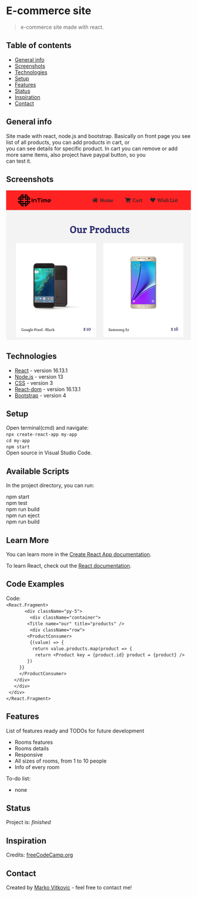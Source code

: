 # E-commerce site
> e-commerce site made with react. 

## Table of contents
* [General info](#general-info)
* [Screenshots](#screenshots)
* [Technologies](#technologies)
* [Setup](#setup)
* [Features](#features)
* [Status](#status)
* [Inspiration](#inspiration)
* [Contact](#contact)

## General info
Site made with react, node.js and bootstrap. Basically on front page you see list of all products, you can add products in cart, or </br>
you can see details for specific product. In cart you can remove or add more same items, also project have paypal button, so you </br>
can test it.

## Screenshots
![](https://github.com/MarkoVitkovic/react-store/blob/master/store.png)

## Technologies
* [React](https://reactjs.org/docs/getting-started.html) - version 16.13.1
* [Node.js](https://nodejs.org/en/docs/) - version 13
* [CSS](https://devdocs.io/css/) - version 3
* [React-dom](https://github.com/facebook/react) - version 16.13.1
* [Bootstrap](https://getbootstrap.com/docs/4.4/getting-started/introduction/) - version 4

## Setup
Open terminal(cmd) and navigate:</br>
`npx create-react-app my-app`</br>
`cd my-app`</br>
`npm start`</br>
Open source in Visual Studio Code.

## Available Scripts

In the project directory, you can run:

npm start</br>
npm test</br>
npm run build</br>
npm run eject</br>
npm run build

## Learn More

You can learn more in the [Create React App documentation](https://facebook.github.io/create-react-app/docs/getting-started).

To learn React, check out the [React documentation](https://reactjs.org/).

## Code Examples
Code:</br>
 `<React.Fragment>`</br>
 `       <div className="py-5">`</br>
 `         <div className="container">`</br>
  `        <Title name="our" title="products" />`</br>
   `         <div className="row">`</br>
    `        <ProductConsumer>`</br>
     `         {(value) => {`</br>
      `          return value.products.map(product => {`</br>
       `           return <Product key = {product.id} product = {product} />`</br>
        `        })`</br>
         `     }}`</br>
       `     </ProductConsumer>`</br>
       `   </div>`</br>
       `   </div>`</br>
       ` </div>`</br>
      `</React.Fragment>`</br>


## Features
List of features ready and TODOs for future development
* Rooms features
* Rooms details
* Responsive
* All sizes of rooms, from 1 to 10 people
* Info of every room

To-do list:
* none

## Status
Project is: _finished_

## Inspiration
Credits: [freeCodeCamp.org](https://www.youtube.com/channel/UC8butISFwT-Wl7EV0hUK0BQ)

## Contact
Created by [Marko Vitkovic](https://github.com/MarkoVitkovic) - feel free to contact me!
